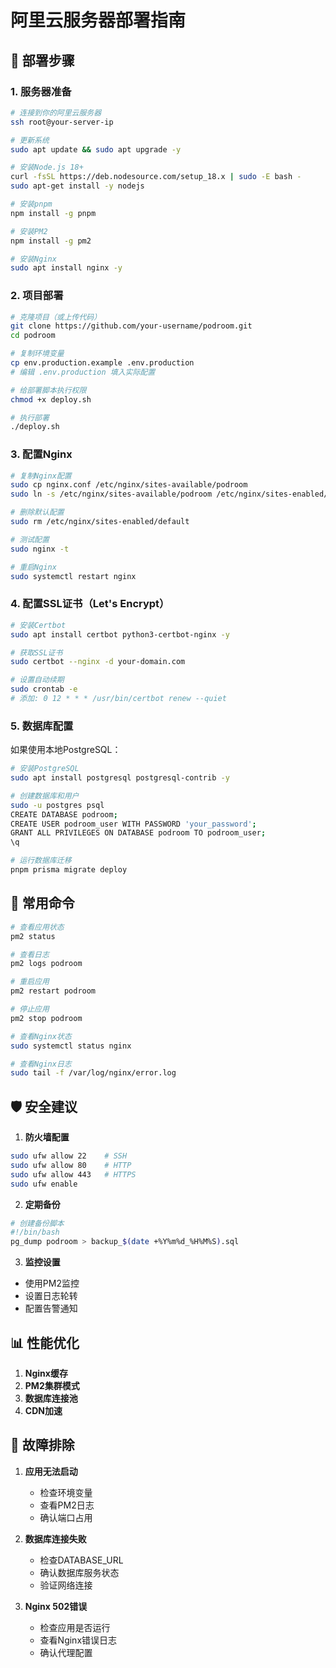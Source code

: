 # 阿里云服务器部署指南

## 🚀 部署步骤

### 1. 服务器准备
```bash
# 连接到你的阿里云服务器
ssh root@your-server-ip

# 更新系统
sudo apt update && sudo apt upgrade -y

# 安装Node.js 18+
curl -fsSL https://deb.nodesource.com/setup_18.x | sudo -E bash -
sudo apt-get install -y nodejs

# 安装pnpm
npm install -g pnpm

# 安装PM2
npm install -g pm2

# 安装Nginx
sudo apt install nginx -y
```

### 2. 项目部署
```bash
# 克隆项目（或上传代码）
git clone https://github.com/your-username/podroom.git
cd podroom

# 复制环境变量
cp env.production.example .env.production
# 编辑 .env.production 填入实际配置

# 给部署脚本执行权限
chmod +x deploy.sh

# 执行部署
./deploy.sh
```

### 3. 配置Nginx
```bash
# 复制Nginx配置
sudo cp nginx.conf /etc/nginx/sites-available/podroom
sudo ln -s /etc/nginx/sites-available/podroom /etc/nginx/sites-enabled/

# 删除默认配置
sudo rm /etc/nginx/sites-enabled/default

# 测试配置
sudo nginx -t

# 重启Nginx
sudo systemctl restart nginx
```

### 4. 配置SSL证书（Let's Encrypt）
```bash
# 安装Certbot
sudo apt install certbot python3-certbot-nginx -y

# 获取SSL证书
sudo certbot --nginx -d your-domain.com

# 设置自动续期
sudo crontab -e
# 添加: 0 12 * * * /usr/bin/certbot renew --quiet
```

### 5. 数据库配置
如果使用本地PostgreSQL：
```bash
# 安装PostgreSQL
sudo apt install postgresql postgresql-contrib -y

# 创建数据库和用户
sudo -u postgres psql
CREATE DATABASE podroom;
CREATE USER podroom_user WITH PASSWORD 'your_password';
GRANT ALL PRIVILEGES ON DATABASE podroom TO podroom_user;
\q

# 运行数据库迁移
pnpm prisma migrate deploy
```

## 🔧 常用命令

```bash
# 查看应用状态
pm2 status

# 查看日志
pm2 logs podroom

# 重启应用
pm2 restart podroom

# 停止应用
pm2 stop podroom

# 查看Nginx状态
sudo systemctl status nginx

# 查看Nginx日志
sudo tail -f /var/log/nginx/error.log
```

## 🛡️ 安全建议

1. **防火墙配置**
```bash
sudo ufw allow 22    # SSH
sudo ufw allow 80    # HTTP
sudo ufw allow 443   # HTTPS
sudo ufw enable
```

2. **定期备份**
```bash
# 创建备份脚本
#!/bin/bash
pg_dump podroom > backup_$(date +%Y%m%d_%H%M%S).sql
```

3. **监控设置**
- 使用PM2监控
- 设置日志轮转
- 配置告警通知

## 📊 性能优化

1. **Nginx缓存**
2. **PM2集群模式**
3. **数据库连接池**
4. **CDN加速**

## 🚨 故障排除

1. **应用无法启动**
   - 检查环境变量
   - 查看PM2日志
   - 确认端口占用

2. **数据库连接失败**
   - 检查DATABASE_URL
   - 确认数据库服务状态
   - 验证网络连接

3. **Nginx 502错误**
   - 检查应用是否运行
   - 查看Nginx错误日志
   - 确认代理配置

